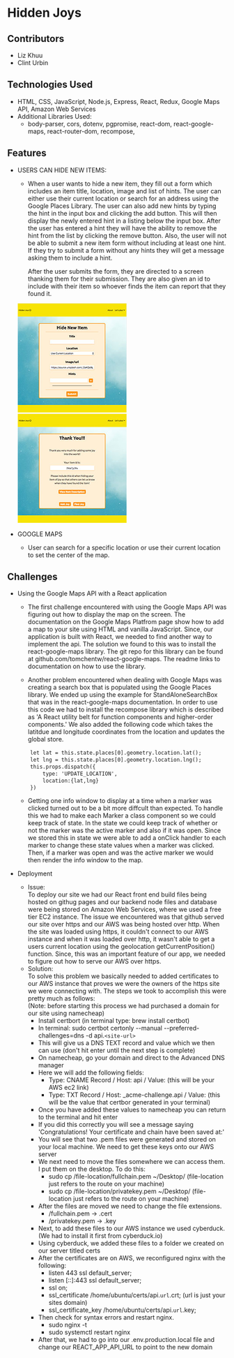 # Hidden Joys  

## Contributors  
- Liz Khuu
- Clint Urbin

## Technologies Used  
- HTML, CSS, JavaScript, Node.js, Express, React, Redux, Google Maps API, Amazon Web Services
- Additional Libraries Used:  
    - body-parser, cors, dotenv, pgpromise, react-dom, react-google-maps, react-router-dom, recompose, 

## Features  
- USERS CAN HIDE NEW ITEMS:  
    - When a user wants to hide a new item, they fill out a form which includes an item title, location, image and list of hints. The user can either use their current location or search for an address using the Google Places Library. The user can also add new hints by typing the hint in the input box and clicking the add button. This will then display the newly entered hint in a listing below the input box. After the user has entered a hint they will have the ability to remove the hint from the list by clicking the remove button. Also, the user will not be able to submit a new item form without including at least one hint. If they try to submit a form without any hints they will get a message asking them to include a hint.  

        After the user submits the form, they are directed to a screen thanking them for their submission. They are also given an id to include with their item so whoever finds the item can report that they found it. 

    <img src="frontend/public/assets/add-item-screen.jpg"/>   
    <img src="frontend/public/assets/submit-success-screen.jpg"/>

- GOOGLE MAPS
    - User can search for a specific location or use their current location to set the center of the map.

## Challenges  
- Using the Google Maps API with a React application  
    - The first challenge encountered with using the Google Maps API was figuring out how to display the map on the screen. The documentation on the Google Maps Platfrom page show how to add a map to your site using HTML and vanilla JavaScript. Since, our application is built with React, we needed to find another way to implement the api.  The solution we found to this was to install the react-google-maps library. The git repo for this library can be found at github.com/tomchentw/react-google-maps. The readme links to documentation on how to use the library.
    
    - Another problem encountered when dealing with Google Maps was creating a search box that is populated using the Google Places library. We ended up using the example for StandAloneSearchBox that was in the react-google-maps documentation. In order to use this code we had to install the recompose library which is described as 'A React utility belt for function components and higher-order components.' We also added the following code which takes the latitdue and longitude coordinates from the location and updates the global store.
    ```
        let lat = this.state.places[0].geometry.location.lat();
        let lng = this.state.places[0].geometry.location.lng();
        this.props.dispatch({
            type: 'UPDATE_LOCATION',
            location:{lat,lng}
        })
    ```
    - Getting one info window to display at a time when a marker was clicked turned out to be a bit more diffcult than expected. To handle this we had to make each Marker a class component so we could keep track of state. In the state we could keep track of whether or not the marker was the active marker and also if it was open. Since we stored this in state we were able to add a onClick handler to each marker to change these state values when a marker was clicked. Then, if a marker was open and was the active marker we would then render the info window to the map.

- Deployment  
    - Issue:  
    To deploy our site we had our React front end build files being hosted on githug pages and our backend node files and database were being stored on Amazon Web Services, where we used a free tier EC2 instance. The issue we encountered was that github served our site over https and our AWS was being hosted over http. When the site was loaded using https, it couldn't connect to our AWS instance and when it was loaded over http, it wasn't able to get a users current location using the geolocation getCurrentPosition() function. Since, this was an important feature of our app, we needed to figure out how to serve our AWS over https.  
    - Solution:  
    To solve this problem we basically needed to added certificates to our AWS instance that proves we were the owners of the https site we were connecting with. The steps we took to accomplish this were pretty much as follows:  
        (Note: before starting this process we had purchased a domain for our site using namecheap)
        - Install certbort (in terminal type: brew install certbot)
        - In terminal:  sudo certbot certonly --manual --preferred-challenges=dns -d api.`<site-url>`
        - This will give us a DNS TEXT record and value which we then can use (don't hit enter until the next step is complete)
        - On namecheap, go your domain and direct to the Advanced DNS manager
        - Here we will add the following fields:  
            - Type: CNAME Record / Host: api / Value: (this will be your AWS ec2 link)
            - Type: TXT Record   / Host: _acme-challenge.api / Value: (this will be the value that certbor generated in your terminal)
        - Once you have added these values to namecheap you can return to the terminal and hit enter
        - If you did this correctly you will see a message saying 'Congratulations! Your certificate and chain have been saved at:'
        - You will see that two .pem files were generated and stored on your local machine. We need to get these keys onto our AWS server
        - We next need to move the files somewhere we can access them. I put them on the desktop. To do this:  
            - sudo cp /file-location/fullchain.pem ~/Desktop/  (file-location just refers to the route on your machine)
            - sudo cp /file-location/privatekey.pem ~/Desktop/  (file-location just refers to the route on your machine)
        - After the files are moved we need to change the file extensions.  
            - /fullchain.pem -> .cert
            - /privatekey.pem -> .key
        - Next, to add these files to our AWS instance we used cyberduck. (We had to install it first from cyberduck.io)  
        - Using cyberduck, we added these files to a folder we created on our server titled certs
        - After the certificates are on AWS, we reconfigured nginx with the following:  
            - listen 443 ssl default_server;
            - listen [::]:443 ssl default_server;
            - ssl on;
            - ssl_certificate /home/ubuntu/certs/api.`url`.crt; (url is just your sites domain)
            - ssl_certificate_key /home/ubuntu/certs/api.`url`.key;
        - Then check for syntax errors and restart nginx.  
            - sudo nginx -t
            - sudo systemctl restart nginx
        - After that, we had to go into our .env.production.local file and change our REACT_APP_API_URL to point to the new domain